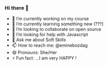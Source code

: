 ### Hi there 👋

- 🔭 I’m currently working on my course
- 🌱 I’m currently learning something new (???)
- 👯 I’m looking to collaborate on open source
- 🤔 I’m looking for help with Javascript
- 💬 Ask me about Soft Skills
- 📫 How to reach me: @eminebozdag
- 😄 Pronouns: She/Her
- ⚡ Fun fact: ...I am very HAPPY !

